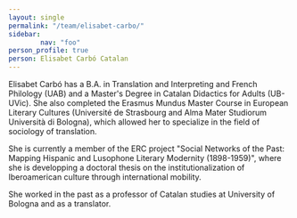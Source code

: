 ```yaml
---
layout: single
permalink: "/team/elisabet-carbo/"
sidebar:
        nav: "foo"
person_profile: true
person: Elisabet Carbó Catalan
---
```

Elisabet Carbó has a B.A. in Translation and Interpreting and French Philology (UAB) and a Master's Degree in Catalan Didactics for Adults (UB-UVic). She also completed the Erasmus Mundus Master Course in European Literary Cultures (Université de Strasbourg and Alma Mater Studiorum Università di Bologna), which allowed her to specialize in the field of sociology of translation.

She is currently a member of the ERC project "Social Networks of the Past: Mapping Hispanic and Lusophone Literary Modernity (1898-1959)", where she is developping a doctoral thesis on the institutionalization of Iberoamerican culture through international mobility.

She worked in the past as a professor of Catalan studies at University of Bologna and as a translator.
